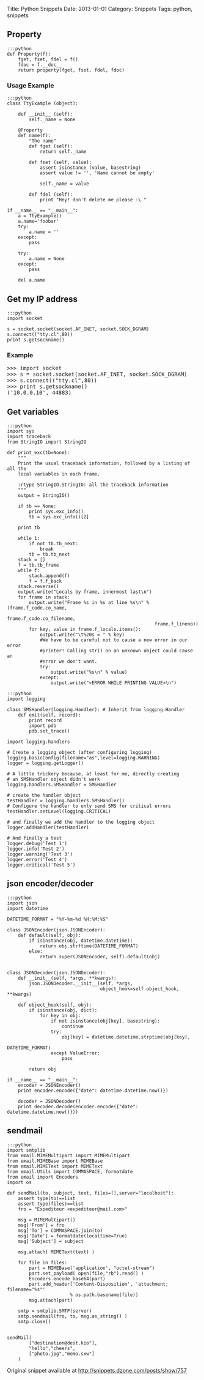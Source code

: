 Title: Python Snippets
Date: 2013-01-01
Category: Snippets
Tags: python, snippets

## Property

    :::python
    def Property(f):
        fget, fset, fdel = f()
        fdoc = f.__doc__
        return property(fget, fset, fdel, fdoc)

### Usage Example

    :::python
    class TtyExample (object):
    
        def __init__ (self):
            self._name = None
    
        @Property
        def name(f):
            "The name"
            def fget (self):
                return self._name
    
            def fset (self, value):
                assert isinstance (value, basestring)
                assert value != '', 'Name cannot be empty'
    
                self._name = value
    
            def fdel (self):
                print "Hey! don't delete me please :\ "
    
    if __name__ == "__main__":
        a = TtyExample()
        a.name='foobar'
        try:
            a.name = ''
        except:
            pass
    
        try:
            a.name = None
        except:
            pass
    
        del a.name

## Get my IP address

    :::python
    import socket
    
    s = socket.socket(socket.AF_INET, socket.SOCK_DGRAM)
    s.connect(("tty.cl",80))
    print s.getsockname()

### Example

<pre>
>>> import socket
>>> s = socket.socket(socket.AF_INET, socket.SOCK_DGRAM)
>>> s.connect(("tty.cl",80))
>>> print s.getsockname()
('10.0.0.10', 44883)
</pre>

## Get variables

    :::python
    import sys
    import traceback
    from StringIO import StringIO
    
    def print_exc(tb=None):
        """
        Print the usual traceback information, followed by a listing of all the
        local variables in each frame.
    
        :rtype StringIO.StringIO: all the traceback information
        """
        output = StringIO()
    
        if tb == None:
            print sys.exc_info()
            tb = sys.exc_info()[2]
    
        print tb
    
        while 1:
            if not tb.tb_next:
                break
            tb = tb.tb_next
        stack = []
        f = tb.tb_frame
        while f:
            stack.append(f)
            f = f.f_back
        stack.reverse()
        output.write("Locals by frame, innermost last\n")
        for frame in stack:
            output.write("Frame %s in %s at line %s\n" % (frame.f_code.co_name,
                                                          frame.f_code.co_filename,
                                                          frame.f_lineno))
            for key, value in frame.f_locals.items():
                output.write("\t%20s = " % key)
                #We have to be careful not to cause a new error in our error
                #printer! Calling str() on an unknown object could cause an
                #error we don't want.
                try:
                    output.write("%s\n" % value)
                except:
                    output.write("<ERROR WHILE PRINTING VALUE>\n")

    :::python
    import logging
    
    class SMSHandler(logging.Handler): # Inherit from logging.Handler
        def emit(self, record):
            print record
            import pdb
            pdb.set_trace()
    
    import logging.handlers
    
    # Create a logging object (after configuring logging)
    logging.basicConfig(filename="as",level=logging.WARNING)
    logger = logging.getLogger()
    
    # A little trickery because, at least for me, directly creating
    # an SMSHandler object didn't work
    logging.handlers.SMSHandler = SMSHandler
    
    # create the handler object
    testHandler = logging.handlers.SMSHandler()
    # Configure the handler to only send SMS for critical errors
    testHandler.setLevel(logging.CRITICAL)
    
    # and finally we add the handler to the logging object
    logger.addHandler(testHandler)
    
    # And finally a test
    logger.debug('Test 1')
    logger.info('Test 2')
    logger.warning('Test 3')
    logger.error('Test 4')
    logger.critical('Test 5')


## json encoder/decoder

    :::python
    import json
    import datetime
    
    DATETIME_FORMAT = "%Y-%m-%d %H:%M:%S"
    
    class JSONEncoder(json.JSONEncoder):
        def default(self, obj):
            if isinstance(obj, datetime.datetime):
                return obj.strftime(DATETIME_FORMAT)
            else:
                return super(JSONEncoder, self).default(obj)
    
    
    class JSONDecoder(json.JSONDecoder):
        def __init__(self, *args, **kwargs):
            json.JSONDecoder.__init__(self, *args,
                                      object_hook=self.object_hook, **kwargs)
    
        def object_hook(self, obj):
            if isinstance(obj, dict):
                for key in obj:
                    if not isinstance(obj[key], basestring):
                        continue
                    try:
                        obj[key] = datetime.datetime.strptime(obj[key],
                                                              DATETIME_FORMAT)
                    except ValueError:
                        pass
    
            return obj
    
    if __name__ == "__main__":
        encoder = JSONEncoder()
        print encoder.encode({"date": datetime.datetime.now()})
    
        decoder = JSONDecoder()
        print decoder.decode(encoder.encode({"date": datetime.datetime.now()}))

## sendmail

    :::python
    import smtplib
    from email.MIMEMultipart import MIMEMultipart
    from email.MIMEBase import MIMEBase
    from email.MIMEText import MIMEText
    from email.Utils import COMMASPACE, formatdate
    from email import Encoders
    import os
    
    def sendMail(to, subject, text, files=[],server="localhost"):
        assert type(to)==list
        assert type(files)==list
        fro = "Expediteur <expediteur@mail.com>"
    
        msg = MIMEMultipart()
        msg['From'] = fro
        msg['To'] = COMMASPACE.join(to)
        msg['Date'] = formatdate(localtime=True)
        msg['Subject'] = subject
    
        msg.attach( MIMEText(text) )
    
        for file in files:
            part = MIMEBase('application', "octet-stream")
            part.set_payload( open(file,"rb").read() )
            Encoders.encode_base64(part)
            part.add_header('Content-Disposition', 'attachment; filename="%s"'
                           % os.path.basename(file))
            msg.attach(part)
    
        smtp = smtplib.SMTP(server)
        smtp.sendmail(fro, to, msg.as_string() )
        smtp.close()
    
    
    sendMail(
            ["destination@dest.kio"],
            "hello","cheers",
            ["photo.jpg","memo.sxw"]
        )

Original snippet available at http://snippets.dzone.com/posts/show/757

